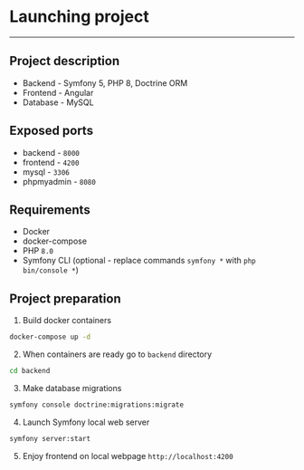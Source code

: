 # Launching project

<hr>

## Project description

- Backend - Symfony 5, PHP 8, Doctrine ORM
- Frontend - Angular
- Database - MySQL

## Exposed ports

- backend - `8000`
- frontend - `4200`
- mysql - `3306`
- phpmyadmin - `8080`

## Requirements

- Docker
- docker-compose
- PHP `8.0`
- Symfony CLI (optional - replace commands `symfony *` with `php bin/console *`)

## Project preparation

1. Build docker containers
```bash
docker-compose up -d
```
2. When containers are ready go to `backend` directory
```bash
cd backend
```
3. Make database migrations
```bash
symfony console doctrine:migrations:migrate
```
4. Launch Symfony local web server
```bash
symfony server:start
```
5. Enjoy frontend on local webpage `http://localhost:4200`
